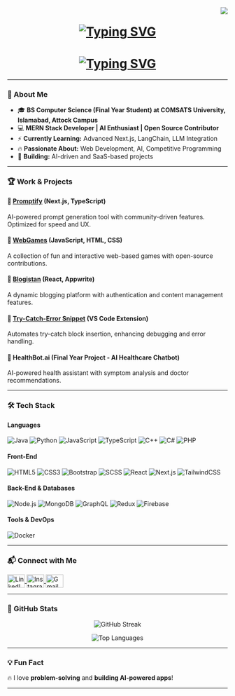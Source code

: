 <img align="right" src="https://api.visitorbadge.io/api/visitors?path=https%3A%2F%2Fgithub.com%2Fsarmadhamdani02&label=Visitors&labelColor=%23263759&countColor=%2337d67a&style=flat&labelStyle=none" />

<h1 align="center">
  <a href="https://github.com/sarmadhamdani02">
    <img src="https://readme-typing-svg.herokuapp.com?font=M+PLUS+1+Code&weight=500&size=30&duration=3000&pause=500&color=44F748&center=true&vCenter=true&width=435&lines=Hello+%F0%9F%91%8B;Assalam-o-Alaikum!+%F0%9F%99%82" alt="Typing SVG" />
  </a>
</h1>

<h1 align="center">
  <a href="https://github.com/sarmadhamdani02">
    <img src="https://readme-typing-svg.herokuapp.com?font=fira+code&weight=500&size=50&duration=1000&pause=500&color=93F7DB&center=true&vCenter=true&repeat=false&width=635&lines=Shah+Sarmad+Hamdani" alt="Typing SVG" />
  </a>
</h1>

---

### 🚀 About Me
- 🎓 **BS Computer Science (Final Year Student) at COMSATS University, Islamabad, Attock Campus**
- 💻 **MERN Stack Developer | AI Enthusiast | Open Source Contributor**
- ⚡ **Currently Learning:** Advanced Next.js, LangChain, LLM Integration
- 🔥 **Passionate About:** Web Development, AI, Competitive Programming
- 🌱 **Building:** AI-driven and SaaS-based projects

---

### 🏆 Work & Projects
#### 🔹 **[Promptify](https://github.com/sarmadhamdani02/Promptify-)** (Next.js, TypeScript)  
AI-powered prompt generation tool with community-driven features. Optimized for speed and UX.

#### 🔹 **[WebGames](https://github.com/sarmadhamdani02/WebGames)** (JavaScript, HTML, CSS)  
A collection of fun and interactive web-based games with open-source contributions.

#### 🔹 **[Blogistan](https://github.com/sarmadhamdani02/Blogistan-BlogApp)** (React, Appwrite)  
A dynamic blogging platform with authentication and content management features.

#### 🔹 **[Try-Catch-Error Snippet](https://github.com/sarmadhamdani02/try-catch-error-snippet)** (VS Code Extension)  
Automates try-catch block insertion, enhancing debugging and error handling.

#### 🔹 **HealthBot.ai** (Final Year Project - AI Healthcare Chatbot)  
AI-powered health assistant with symptom analysis and doctor recommendations.

---

### 🛠 Tech Stack
#### **Languages**
![Java](https://img.shields.io/badge/Java-%23ED8B00.svg?style=for-the-badge&logo=openjdk&logoColor=white)
![Python](https://img.shields.io/badge/Python-%233776AB.svg?style=for-the-badge&logo=python&logoColor=white)
![JavaScript](https://img.shields.io/badge/JavaScript-%23F7DF1E.svg?style=for-the-badge&logo=javascript&logoColor=black)
![TypeScript](https://img.shields.io/badge/TypeScript-%23007ACC.svg?style=for-the-badge&logo=typescript&logoColor=white)
![C++](https://img.shields.io/badge/C%2B%2B-%2300599C.svg?style=for-the-badge&logo=c%2B%2B&logoColor=white)
![C#](https://img.shields.io/badge/C%23-%23239120.svg?style=for-the-badge&logo=c-sharp&logoColor=white)
![PHP](https://img.shields.io/badge/PHP-%23777BB4.svg?style=for-the-badge&logo=php&logoColor=white)

#### **Front-End**
![HTML5](https://img.shields.io/badge/HTML5-%23E34F26.svg?style=for-the-badge&logo=html5&logoColor=white)
![CSS3](https://img.shields.io/badge/CSS3-%231572B6.svg?style=for-the-badge&logo=css3&logoColor=white)
![Bootstrap](https://img.shields.io/badge/Bootstrap-%23563D7C.svg?style=for-the-badge&logo=bootstrap&logoColor=white)
![SCSS](https://img.shields.io/badge/SCSS-%23CC6699.svg?style=for-the-badge&logo=sass&logoColor=white)
![React](https://img.shields.io/badge/React-%2361DAFB.svg?style=for-the-badge&logo=react&logoColor=black)
![Next.js](https://img.shields.io/badge/Next.js-%23000000.svg?style=for-the-badge&logo=next.js&logoColor=white)
![TailwindCSS](https://img.shields.io/badge/TailwindCSS-%2306B6D4.svg?style=for-the-badge&logo=tailwindcss&logoColor=white)

#### **Back-End & Databases**
![Node.js](https://img.shields.io/badge/Node.js-%23339933.svg?style=for-the-badge&logo=node.js&logoColor=white)
![MongoDB](https://img.shields.io/badge/MongoDB-%2347A248.svg?style=for-the-badge&logo=mongodb&logoColor=white)
![GraphQL](https://img.shields.io/badge/GraphQL-E10098?style=for-the-badge&logo=graphql&logoColor=white)
![Redux](https://img.shields.io/badge/Redux-764ABC?style=for-the-badge&logo=redux&logoColor=white)
![Firebase](https://img.shields.io/badge/Firebase-FFCA28?style=for-the-badge&logo=firebase&logoColor=black)

#### **Tools & DevOps**
![Docker](https://img.shields.io/badge/Docker-%230087C6.svg?style=for-the-badge&logo=docker&logoColor=white)

---

### 📬 Connect with Me
<p align="left">
<a href="https://linkedin.com/in/shah-sarmad-hamdani" target="blank">
  <img align="center" src="https://raw.githubusercontent.com/rahuldkjain/github-profile-readme-generator/master/src/images/icons/Social/linked-in-alt.svg" alt="LinkedIn" height="30" width="40" />
</a>
  <a href="https://instagram.com/sarmad_hamdani" target="blank">
  <img align="center" src="https://raw.githubusercontent.com/rahuldkjain/github-profile-readme-generator/master/src/images/icons/Social/instagram.svg" alt="Instagram" height="30" width="40" />
</a>

<a href="mailto:sarmadfarooqhamdani@gmail.com" target="blank">
  <img align="center" src="https://upload.wikimedia.org/wikipedia/commons/7/7e/Gmail_icon_%282020%29.svg" alt="Gmail" height="30" width="40" />
</a>
</p>

---

### 🎯 GitHub Stats
<p align="center">
  <img src="https://github-readme-streak-stats.herokuapp.com/?user=sarmadhamdani02&theme=radical" alt="GitHub Streak" />
</p>

<p align="center">
  <img src="https://github-readme-stats.vercel.app/api/top-langs/?username=sarmadhamdani02&layout=compact&theme=radical" alt="Top Languages" />
</p>

---

### 💡 Fun Fact
🔥 I love **problem-solving** and **building AI-powered apps**!

---
